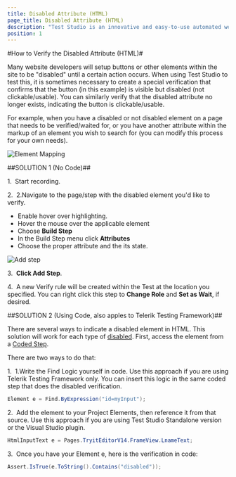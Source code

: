 ```yaml
---
title: Disabled Attribute (HTML)
page_title: Disabled Attribute (HTML)
description: "Test Studio is an innovative and easy-to-use automated web, WPF and load testing solution. Test Studio tests support essential technologies like ASP.NET AJAX, Silverlight, PHP and MVC. HTML5, Testing framework, functional testing, performance testing, load testing, exploratory testing, manual testing."
position: 1
---
```

#How to Verify the Disabled Attribute (HTML)#

Many website developers will setup buttons or other elements within the site to be "disabled" until a certain action occurs. When using Test Studio to test this, it is sometimes necessary to create a special verification that confirms that the button (in this example) is visible but disabled (not clickable/usable). You can similarly verify that the disabled attribute no longer exists, indicating the button is clickable/usable.

 
For example, when you have a disabled or not disabled element on a page that needs to be verified/waited for, or you have another attribute within the markup of an element you wish to search for (you can modify this process for your own needs).

![Element Mapping][1]

##SOLUTION 1 (No Code)##

1.&nbsp; Start recording.

2.&nbsp; 2.Navigate to the page/step with the disabled element you'd like to verify.

*	Enable hover over highlighting.
*	Hover the mouse over the applicable element
*	Choose **Build Step**
*	In the Build Step menu click **Attributes**
*	Choose the proper attribute and the its state.

![Add step][2]

3.&nbsp; **Click Add Step**.

4.&nbsp; A new Verify rule will be created within the Test at the location you specified. You can right click this step to **Change Role** and **Set as Wait**, if desired. 

##SOLUTION 2 (Using Code, also apples to Telerik Testing Framework)##

There are several ways to indicate a disabled element in HTML. This solution will work for each type of <a href="/troubleshooting-guide/browser-inconsistencies-tg/disabled-attribute" target="_blank">disabled</a>. First, access the element from a <a href="/features/custom-steps/script-step" target="_blank">Coded Step</a>.

There are two ways to do that:

1.&nbsp; 1.Write the Find Logic yourself in code. Use this approach if you are using Telerik Testing Framework only. You can insert this logic in the same coded step that does the disabled verification.

```C#
Element e = Find.ByExpression("id=myInput");
```

2.&nbsp; Add the element to your Project Elements, then reference it from that source. Use this approach if you are using Test Studio Standalone version or the Visual Studio plugin.

```C#
HtmlInputText e = Pages.TryitEditorV14.FrameView.LnameText;
```

3.&nbsp; Once you have your Element e, here is the verification in code:

```C#
Assert.IsTrue(e.ToString().Contains("disabled"));
```

[1]: /img/knowledge-base/verification-kb/disabled-attribute-html/fig1.png
[2]: /img/knowledge-base/verification-kb/disabled-attribute-html/fig2.png
